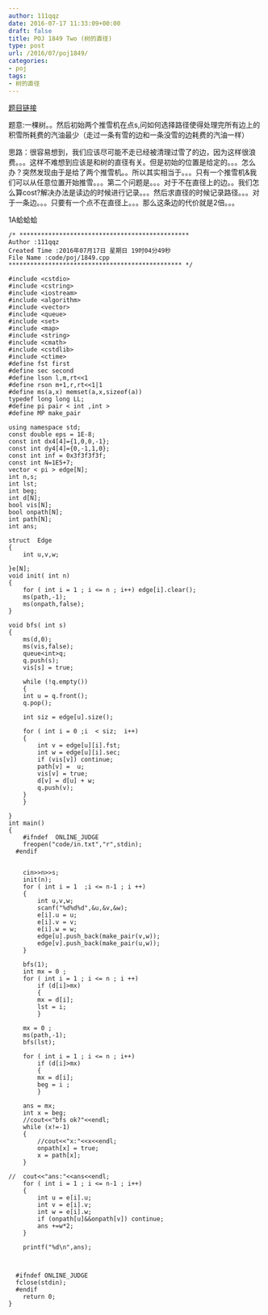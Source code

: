 ```yaml
---
author: 111qqz
date: 2016-07-17 11:33:09+00:00
draft: false
title: POJ 1849 Two (树的直径)
type: post
url: /2016/07/poj1849/
categories:
- poj
tags:
- 树的直径
---
```


[题目链接](http://poj.org/problem?id=1849)

题意:一棵树。。然后初始两个推雪机在点s,问如何选择路径使得处理完所有边上的积雪所耗费的汽油最少（走过一条有雪的边和一条没雪的边耗费的汽油一样）



思路：很容易想到，我们应该尽可能不走已经被清理过雪了的边，因为这样很浪费。。。这样不难想到应该是和树的直径有关。但是初始的位置是给定的。。。怎么办？突然发现由于是给了两个推雪机。。所以其实相当于。。。只有一个推雪机&我们可以从任意位置开始推雪。。。第二个问题是。。。对于不在直径上的边。。我们怎么算cost?解决办法是读边的时候进行记录。。。然后求直径的时候记录路径。。。对于一条边。。。只要有一个点不在直径上。。。那么这条边的代价就是2倍。。。

1A蛤蛤蛤




 

    
    /* ***********************************************
    Author :111qqz
    Created Time :2016年07月17日 星期日 19时04分49秒
    File Name :code/poj/1849.cpp
    ************************************************ */
    
    #include <cstdio>
    #include <cstring>
    #include <iostream>
    #include <algorithm>
    #include <vector>
    #include <queue>
    #include <set>
    #include <map>
    #include <string>
    #include <cmath>
    #include <cstdlib>
    #include <ctime>
    #define fst first
    #define sec second
    #define lson l,m,rt<<1
    #define rson m+1,r,rt<<1|1
    #define ms(a,x) memset(a,x,sizeof(a))
    typedef long long LL;
    #define pi pair < int ,int >
    #define MP make_pair
    
    using namespace std;
    const double eps = 1E-8;
    const int dx4[4]={1,0,0,-1};
    const int dy4[4]={0,-1,1,0};
    const int inf = 0x3f3f3f3f;
    const int N=1E5+7;
    vector < pi > edge[N];
    int n,s;
    int lst;
    int beg;
    int d[N];
    bool vis[N];
    bool onpath[N];
    int path[N];
    int ans;
    
    struct  Edge
    {
        int u,v,w;
    
    }e[N];
    void init( int n)
    {
        for ( int i = 1 ; i <= n ; i++) edge[i].clear();
        ms(path,-1);
        ms(onpath,false);
    }
    
    void bfs( int s)
    {
        ms(d,0);
        ms(vis,false);
        queue<int>q;
        q.push(s);
        vis[s] = true;
    
        while (!q.empty())
        {
    	int u = q.front();
    	q.pop();
    
    	int siz = edge[u].size();
    
    	for ( int i = 0 ;i  < siz;  i++)
    	{
    	    int v = edge[u][i].fst;
    	    int w = edge[u][i].sec;
    	    if (vis[v]) continue;
    	    path[v] =  u;
    	    vis[v] = true;
    	    d[v] = d[u] + w;
    	    q.push(v);
    	}
        }
    
    }
    int main()
    {
    	#ifndef  ONLINE_JUDGE 
    	freopen("code/in.txt","r",stdin);
      #endif
    
    	
    	cin>>n>>s;
    	init(n);
    	for ( int i = 1  ;i <= n-1 ; i ++)
    	{
    	    int u,v,w;
    	    scanf("%d%d%d",&u,&v,&w);
    	    e[i].u = u;
    	    e[i].v = v;
    	    e[i].w = w;
    	    edge[u].push_back(make_pair(v,w));
    	    edge[v].push_back(make_pair(u,w));
    	}
    
    	bfs(1);
    	int mx = 0 ;
    	for ( int i = 1 ; i <= n ; i ++)
    	    if (d[i]>mx)
    	    {
    		mx = d[i];
    		lst = i;
    	    }
    
    	mx = 0 ;
    	ms(path,-1);
    	bfs(lst);
    
    	for ( int i = 1 ; i <= n ; i++)
    	    if (d[i]>mx)
    	    {
    		mx = d[i];
    		beg = i ;
    	    }
    
    	ans = mx;
    	int x = beg;
    	//cout<<"bfs ok?"<<endl;
    	while (x!=-1)
    	{
    	    //cout<<"x:"<<x<<endl;
    	    onpath[x] = true;
    	    x = path[x];
    	}
    	
    //	cout<<"ans:"<<ans<<endl;
    	for ( int i = 1 ; i <= n-1 ; i++)
    	{
    	    int u = e[i].u;
    	    int v = e[i].v;
    	    int w = e[i].w;
    	    if (onpath[u]&&onpath[v]) continue;
    	    ans +=w*2;
    	}
    
    	printf("%d\n",ans);
    
    
    	
      #ifndef ONLINE_JUDGE  
      fclose(stdin);
      #endif
        return 0;
    }
    



